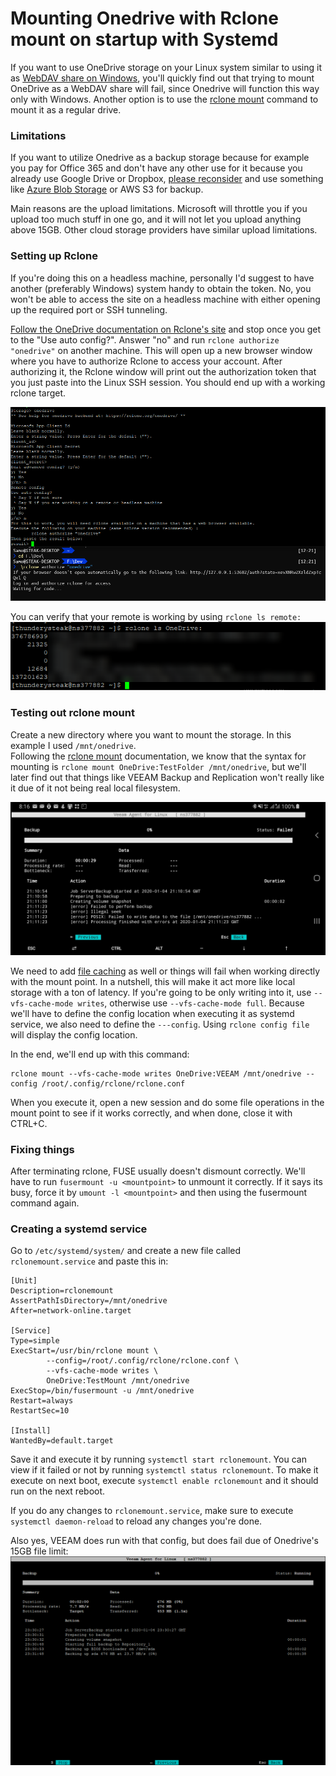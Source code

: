 # Mounting Onedrive with Rclone mount on startup with Systemd

If you want to use OneDrive storage on your Linux system similar to using it as [WebDAV share on Windows](https://blogs.msdn.microsoft.com/robert_mcmurray/2014/09/30/using-the-webdav-redirector-with-onedrive-part-1-standard-security/), you'll quickly find out that trying to mount OneDrive as a WebDAV share will fail, since Onedrive will function this way only with Windows. Another option is to use the [rclone mount](https://rclone.org/commands/rclone_mount/) command to mount it as a regular drive.

### Limitations

If you want to utilize Onedrive as a backup storage because for example you pay for Office 365 and don't have any other use for it because you already use Google Drive or Dropbox, [please reconsider](https://www.red-gate.com/simple-talk/cloud/cloud-data/stop-relying-on-cloud-file-stores-as-a-backup-strategy/) and use something like [Azure Blob Storage](http://localhost:4000/linux-mysql-azure-bck) or AWS S3 for backup.  

Main reasons are the upload limitations. Microsoft will throttle you if you upload too much stuff in one go, and it will not let you upload anything above 15GB. Other cloud storage providers have similar upload limitations.


### Setting up Rclone

If you're doing this on a headless machine, personally I'd suggest to have another (preferably Windows) system handy to obtain the token. No, you won't be able to access the site on a headless machine with either opening up the required port or SSH tunneling.  

[Follow the OneDrive documentation on Rclone's site](https://rclone.org/onedrive/) and stop once you get to the "Use auto config?". Answer "no" and run `rclone authorize "onedrive"` on another machine. This will open up a new browser window where you have to authorize Rclone to access your account. After authorizing it, the Rclone window will print out the authorization token that you just paste into the Linux SSH session. You should end up with a working rclone target.

![](/img/WindowsTerminal_2020-01-05_12-38-44.png)


You can verify that your remote is working by using `rclone ls remote:`
![](/img/putty_2020-01-05_12-46-15.png)

### Testing out rclone mount

Create a new directory where you want to mount the storage. In this example I used `/mnt/onedrive`.  
Following the [rclone mount](https://rclone.org/commands/rclone_mount/) documentation, we know that the syntax for mounting is `rclone mount OneDrive:TestFolder /mnt/onedrive`, but we'll later find out that things like VEEAM Backup and Replication won't really like it due of it not being real local filesystem.  

![](/img/Screenshot_20200104-201601_Termux.jpg)  

We need to add [file caching](https://rclone.org/commands/rclone_mount/#file-caching) as well or things will fail when working directly with the mount point. In a nutshell, this will make it act more like local storage with a ton of latency. If you're going to be only writing into it, use `--vfs-cache-mode writes`, otherwise use `--vfs-cache-mode full`. Because we'll have to define the config location when executing it as systemd service, we also need to define the `---config`. Using `rclone config file` will display the config location.  

In the end, we'll end up with this command:
```
rclone mount --vfs-cache-mode writes OneDrive:VEEAM /mnt/onedrive --config /root/.config/rclone/rclone.conf
```

When you execute it, open a new session and do some file operations in the mount point to see if it works correctly, and when done, close it with CTRL+C.

### Fixing things
After terminating rclone, FUSE usually doesn't dismount correctly. We'll have to run `fusermount -u <mountpoint>` to unmount it correctly. If it says its busy, force it by `umount -l <mountpoint>` and then using the fusermount command again.


### Creating a systemd service
Go to `/etc/systemd/system/` and create a new file called `rclonemount.service` and paste this in:

```
[Unit]
Description=rclonemount
AssertPathIsDirectory=/mnt/onedrive
After=network-online.target

[Service]
Type=simple
ExecStart=/usr/bin/rclone mount \
        --config=/root/.config/rclone/rclone.conf \
        --vfs-cache-mode writes \
        OneDrive:TestMount /mnt/onedrive
ExecStop=/bin/fusermount -u /mnt/onedrive
Restart=always
RestartSec=10

[Install]
WantedBy=default.target
```

Save it and execute it by running `systemctl start rclonemount`. You can view if it failed or not by running `systemctl status rclonemount`. To make it execute on next boot, execute `systemctl enable rclonemount` and it should run on the next reboot. 

If you do any changes to `rclonemount.service`, make sure to execute `systemctl daemon-reload` to reload any changes you're done.



Also yes, VEEAM does run with that config, but does fail due of Onedrive's 15GB file limit:
![](/img/putty_2020-01-04_22-32-25.png)